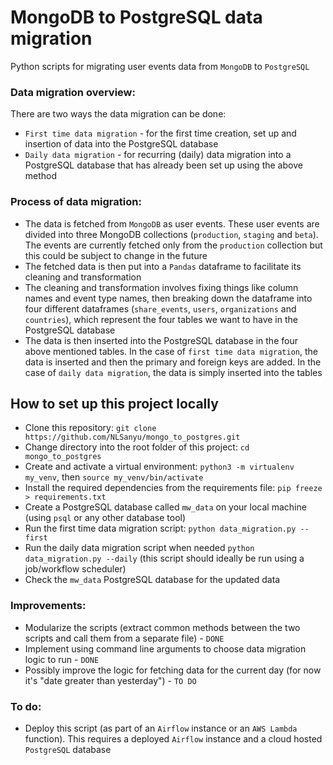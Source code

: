 # MongoDB to PostgreSQL data migration

Python scripts for migrating user events data from `MongoDB` to `PostgreSQL`

### Data migration overview:

There are two ways the data migration can be done:
* `First time data migration` - for the first time creation, set up and insertion of data into the PostgreSQL database
* `Daily data migration` - for recurring (daily) data migration into a PostgreSQL database that has already been set up using the above method

### Process of data migration:
* The data is fetched from `MongoDB` as user events. These user events are divided into three MongoDB collections (`production`, `staging` and `beta`). The events are currently fetched only from the `production` collection but this could be subject to change in the future
* The fetched data is then put into a `Pandas` dataframe to facilitate its cleaning and transformation
* The cleaning and transformation involves fixing things like column names and event type names, then breaking down the dataframe into four different dataframes (`share_events`, `users`, `organizations` and `countries`), which represent the four tables we want to have in the PostgreSQL database
* The data is then inserted into the PostgreSQL database in the four above mentioned tables. In the case of `first time data migration`, the data is inserted and then the primary and foreign keys are added. In the case of `daily data migration`, the data is simply inserted into the tables

## How to set up this project locally
* Clone this repository: `git clone https://github.com/NLSanyu/mongo_to_postgres.git`
* Change directory into the root folder of this project: `cd mongo_to_postgres`
* Create and activate a virtual environment: `python3 -m virtualenv my_venv`, then `source my_venv/bin/activate`
* Install the required dependencies from the requirements file: `pip freeze > requirements.txt`
* Create a PostgreSQL database called `mw_data` on your local machine (using `psql` or any other database tool)
* Run the first time data migration script: `python data_migration.py --first`
* Run the daily data migration script when needed `python data_migration.py --daily` (this script should ideally be run using a job/workflow scheduler)
* Check the `mw_data` PostgreSQL database for the updated data

### Improvements:
* Modularize the scripts (extract common methods between the two scripts and call them from a separate file) - `DONE`
* Implement using command line arguments to choose data migration logic to run - `DONE`
* Possibly improve the logic for fetching data for the current day (for now it's "date greater than yesterday") - `TO DO`

### To do:
* Deploy this script (as part of an `Airflow` instance or an `AWS Lambda` function). This requires a deployed `Airflow` instance and a cloud hosted `PostgreSQL` database